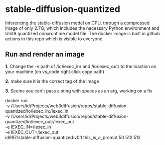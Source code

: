 # stable-diffusion-quantized

Inferencing the stable-diffusion model on CPU, through a compressed image of only 2.7G, which includes the necessary Python environment and UInt8 quantized onnxruntime model file. The docker image is built in github actions in this repo which is visible to everyone.

## Run and render an image

**1.** Change the -v path of /io/iexec_in/ and /io/iexec_out/ to the loaction on your machine (on vs_code right click copy path)

**2.** make sure it is the correct tag of the image

**3.** Seems you can't pass a sting with spaces as an arg, working on a fix

docker run \
 -v /Users/id/Projects/web3diffusion/repos/stable-diffusion-quantized/io/iexec_in:/iexec_in \
 -v /Users/id/Projects/web3diffusion/repos/stable-diffusion-quantized/io/iexec_out:/iexec_out \
 -e IEXEC_IN=/iexec_in \
 -e IEXEC_OUT=/iexec_out \
 id997/stable-diffusion-quantized:v0.1 this_is_a_prompt 50 512 512
